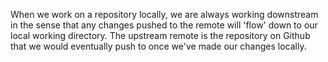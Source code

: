 When we work on a repository locally, we are always working downstream in the sense that any changes pushed to the remote will 'flow' down to our local working directory. The upstream remote is the repository on Github that we would eventually push to once we've made our changes locally.
